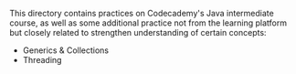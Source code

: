 This directory contains practices on Codecademy's Java intermediate course, as well as some additional practice not from the learning platform 
but closely related to strengthen understanding of certain concepts:
- Generics & Collections
- Threading
